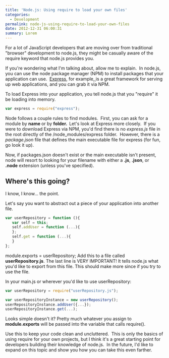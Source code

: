 ```yaml
---
title: 'Node.js: Using require to load your own files'
categories:
  - Development
permalink: node-js-using-require-to-load-your-own-files
date: 2012-12-31 06:00:31
summary: Lorem
---
```


For a lot of JavaScript developers that are moving over from traditional "browser" development to node.js, they might be casually aware of the require keyword that node.js provides you.

If you're wondering what I'm talking about, allow me to explain.  In node.js, you can use the node package manager (NPM) to install packages that your application can use.  <a href="https://expressjs.com/" target="_blank">Express</a>, for example,<a href="https://expressjs.com/" target="_blank"> </a>is a great framework for serving up web applications, and you can grab it via NPM.

To load Express into your application, you tell node.js that you "require" it be loading into memory.

```javascript
var express = require("express");
```

Node follows a couple rules to find modules.  First, you can ask for a module by <strong>name </strong>or by <strong>folder.  </strong>Let's look at Express more closely.  If you were to download Express via NPM, you'd find there is no <em>express.js</em> file in the root directly of the /node_modules/express folder.  However, there is a <em>package.json</em> file that defines the main executable file for express (for fun, go look it up).

Now, if packages.json doesn't exist or the main executable isn't present, node will resort to looking for your filename with either a <strong>.js</strong>, <strong>.json</strong>, or <strong>.node</strong> extension (unless you've specified).
<h2>Where's this going?</h2>
I know, I know... the point.

Let's say you want to abstract out a piece of your application into another file.

```javascript
var userRepository = function (){
   var self = this;
   self.addUser = function (...){
   };
   self.get = function (...){
   }
};
```

module.exports = userRepository;</pre>
Add this to a file called <strong>userRepository.js</strong>. The last line is VERY IMPORTANT! It tells node.js what you'd like to export from this file. This should make more since if you try to use the file.

In your main.js or wherever you'd like to use userRepository:

```javascript
var userRepository = require("userRepository.js");

var userRepositoryInstance = new userRepository();
userRepositoryInstance.addUser({...});
userRepositoryInstance.get(...);
```

Looks simple doesn't it? Pretty much whatever you assign to <strong>module.exports</strong> will be passed into the variable that calls require().

Use this to keep your code clean and uncluttered.  This is only the basics of using require for your own projects, but I think it's a great starting point for developers building their knowledge of node.js.  In the future, I'd like to expand on this topic and show you how you can take this even farther.